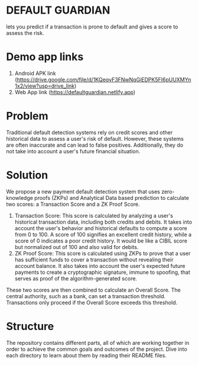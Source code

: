 # DEFAULT GUARDIAN
lets you predict if a transaction is prone to default and gives a score to assess the risk.

# Demo app links
1. Android APK link (https://drive.google.com/file/d/1KQeqyF3FNwNqGiEDPK5FI6pUUXMYn1x2/view?usp=drive_link)
2. Web App link (https://defaultguardian.netlify.app)

# Problem
Traditional default detection systems rely on credit scores and other historical data to assess a user's risk of default. However, these systems are often inaccurate and can lead to false positives. Additionally, they do not take into account a user's future financial situation.

# Solution
We propose a new payment default detection system that uses zero-knowledge proofs (ZKPs) and Analytical Data based prediction to calculate two scores: a Transaction Score and a ZK Proof Score.

1. Transaction Score: This score is calculated by analyzing a user's historical transaction data, including both credits and debits. It takes into account the user's behavior and historical defaults to compute a score from 0 to 100. A score of 100 signifies an excellent credit history, while a score of 0 indicates a poor credit history. It would be like a CIBIL score but normalized out of 100 and also valid for debits.
2. ZK Proof Score: This score is calculated using ZKPs to prove that a user has sufficient funds to cover a transaction without revealing their account balance. It also takes into account the user's expected future payments to create a cryptographic signature, immune to spoofing, that serves as proof of the algorithm-generated score.

These two scores are then combined to calculate an Overall Score. The central authority, such as a bank, can set a transaction threshold. Transactions only proceed if the Overall Score exceeds this threshold.

# Structure
The repository contains different parts, all of which are working together in order to achieve the common goals and outcomes of the project. Dive into each directory to learn about them by reading their README files.
